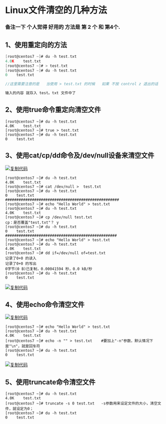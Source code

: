 # Linux文件清空的几种方法

### 备注一下  个人觉得 好用的 方法是 第 2 个 和 第4个.



## 1、使用重定向的方法

```go
[root@centos7 ~]# du -h test.txt 
4.0K    test.txt
[root@centos7 ~]# > test.txt 
[root@centos7 ~]# du -h test.txt 
0    test.txt

//这里需要注意的是   当使用 > test.txt 的时候   如果 不按 control z 退出的话   在下面

输入的内容 就存入 test。txt 文件中了  
```

## 2、使用true命令重定向清空文件

```
[root@centos7 ~]# du -h test.txt 
4.0K    test.txt
[root@centos7 ~]# true > test.txt 
[root@centos7 ~]# du -h test.txt 
0    test.txt
```

## 3、使用cat/cp/dd命令及/dev/null设备来清空文件

[![复制代码](https://common.cnblogs.com/images/copycode.gif)](javascript:void(0);)

```
[root@centos7 ~]# du -h test.txt 
4.0K    test.txt
[root@centos7 ~]# cat /dev/null >  test.txt 
[root@centos7 ~]# du -h test.txt 
0    test.txt
###################################################
[root@centos7 ~]# echo "Hello World" > test.txt 
[root@centos7 ~]# du -h test.txt 
4.0K    test.txt
[root@centos7 ~]# cp /dev/null test.txt 
cp：是否覆盖"test.txt"？ y
[root@centos7 ~]# du -h test.txt 
0    test.txt
##################################################
[root@centos7 ~]# echo "Hello World" > test.txt 
[root@centos7 ~]# du -h test.txt 
4.0K    test.txt
[root@centos7 ~]# dd if=/dev/null of=test.txt 
记录了0+0 的读入
记录了0+0 的写出
0字节(0 B)已复制，0.00041594 秒，0.0 kB/秒
[root@centos7 ~]# du -h test.txt 
0    test.txt
```

[![复制代码](https://common.cnblogs.com/images/copycode.gif)](javascript:void(0);)

## 4、使用echo命令清空文件

[![复制代码](https://common.cnblogs.com/images/copycode.gif)](javascript:void(0);)

```
[root@centos7 ~]# echo "Hello World" > test.txt 
[root@centos7 ~]# du -h test.txt 
4.0K    test.txt
[root@centos7 ~]# echo -n "" > test.txt    #要加上"-n"参数，默认情况下是"\n"，就是回车符
[root@centos7 ~]# du -h test.txt  
0    test.txt
```

[![复制代码](https://common.cnblogs.com/images/copycode.gif)](javascript:void(0);)

## 5、使用truncate命令清空文件

```
[root@centos7 ~]# du -h test.txt 
4.0K    test.txt
[root@centos7 ~]# truncate -s 0 test.txt   -s参数用来设定文件的大小，清空文件，就设定为0；
[root@centos7 ~]# du -h test.txt 
0    test.txt
```